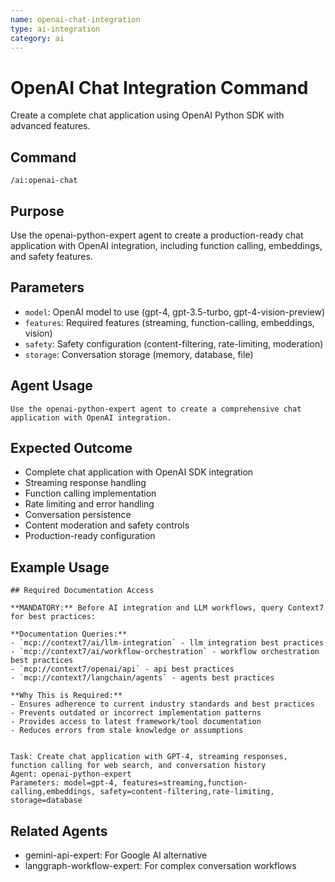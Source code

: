 ```yaml
---
name: openai-chat-integration
type: ai-integration
category: ai
---
```


# OpenAI Chat Integration Command

Create a complete chat application using OpenAI Python SDK with advanced features.

## Command
```
/ai:openai-chat
```

## Purpose
Use the openai-python-expert agent to create a production-ready chat application with OpenAI integration, including function calling, embeddings, and safety features.

## Parameters
- `model`: OpenAI model to use (gpt-4, gpt-3.5-turbo, gpt-4-vision-preview)
- `features`: Required features (streaming, function-calling, embeddings, vision)
- `safety`: Safety configuration (content-filtering, rate-limiting, moderation)
- `storage`: Conversation storage (memory, database, file)

## Agent Usage
```
Use the openai-python-expert agent to create a comprehensive chat application with OpenAI integration.
```

## Expected Outcome
- Complete chat application with OpenAI SDK integration
- Streaming response handling
- Function calling implementation
- Rate limiting and error handling
- Conversation persistence
- Content moderation and safety controls
- Production-ready configuration

## Example Usage
```
## Required Documentation Access

**MANDATORY:** Before AI integration and LLM workflows, query Context7 for best practices:

**Documentation Queries:**
- `mcp://context7/ai/llm-integration` - llm integration best practices
- `mcp://context7/ai/workflow-orchestration` - workflow orchestration best practices
- `mcp://context7/openai/api` - api best practices
- `mcp://context7/langchain/agents` - agents best practices

**Why This is Required:**
- Ensures adherence to current industry standards and best practices
- Prevents outdated or incorrect implementation patterns
- Provides access to latest framework/tool documentation
- Reduces errors from stale knowledge or assumptions


Task: Create chat application with GPT-4, streaming responses, function calling for web search, and conversation history
Agent: openai-python-expert
Parameters: model=gpt-4, features=streaming,function-calling,embeddings, safety=content-filtering,rate-limiting, storage=database
```

## Related Agents
- gemini-api-expert: For Google AI alternative
- langgraph-workflow-expert: For complex conversation workflows